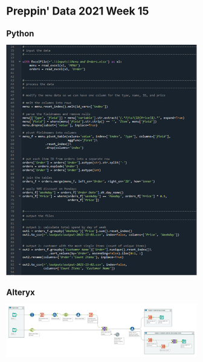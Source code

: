 # Preppin' Data 2021 Week 15

## Python
<a href="preppin-data-2021-15.py">
<img src="img-python-code-2021-15.png?raw=true" alt="Python code">
</a>

## Alteryx
<a href="/preppin-data-2021-15.yxmd">
<img src="img-alteryx-2021-15.png?raw=true" alt="Alteryx workflow">
</a>